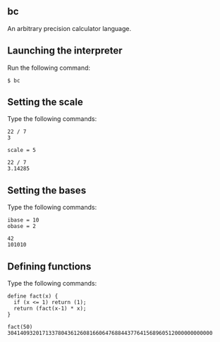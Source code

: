 bc
--
An arbitrary precision calculator language.

Launching the interpreter
-------------------------
Run the following command:

    $ bc

Setting the scale
-----------------
Type the following commands:

    22 / 7
    3

    scale = 5

    22 / 7
    3.14285

Setting the bases
-----------------
Type the following commands:

    ibase = 10
    obase = 2

    42
    101010

Defining functions
------------------
Type the following commands:

    define fact(x) {
      if (x <= 1) return (1);
      return (fact(x-1) * x);
    }

    fact(50)
    30414093201713378043612608166064768844377641568960512000000000000
